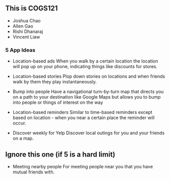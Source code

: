 ## This is COGS121

* Joshua Chao
* Allen Gao
* Rishi Dhanaraj
* Vincent Liaw

### 5 App Ideas



* Location-based ads
    When you walk by a certain location the location will pop up on your phone, indicating things like discounts for stores.

* Location-based stories
    Plop down stories on locations and when friends walk by them they play instantaneously.

* Bump into people
    Have a navigational turn-by-turn map that directs you on a path to your destination like Google Maps but allows you to bump into people or things of interest on the way

* Location-based reminders
    Similar to time-based reminders except based on location - when you near a certain place the reminder will occur.
    
* Discover weekly for Yelp
    Discover local outings for you and your friends on a map.

## Ignore this one (if 5 is a hard limit)

* Meeting nearby people
    For meeting people near you that you have mutual friends with.
